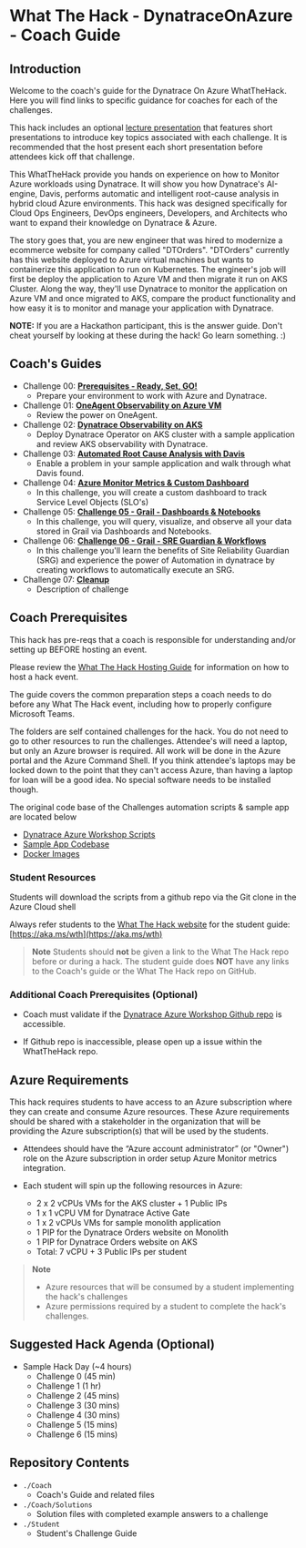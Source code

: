 # What The Hack - DynatraceOnAzure - Coach Guide

## Introduction

Welcome to the coach's guide for the Dynatrace On Azure WhatTheHack. Here you will find links to specific guidance for coaches for each of the challenges.

This hack includes an optional [lecture presentation](Lectures.pptx) that features short presentations to introduce key topics associated with each challenge. It is recommended that the host present each short presentation before attendees kick off that challenge.

This WhatTheHack provide you hands on experience on how to Monitor Azure workloads using Dynatrace.   It will show you how Dynatrace's AI-engine, Davis, performs automatic and intelligent root-cause analysis in hybrid cloud Azure environments. This hack was designed specifically for Cloud Ops Engineers, DevOps engineers, Developers, and Architects who want to expand their knowledge on Dynatrace & Azure.

The story goes that, you are new engineer that was hired to modernize a ecommerce website for company called "DTOrders".  "DTOrders" currently has this website deployed to Azure virtual machines but  wants to containerize this application to run on Kubernetes.  The engineer's job will first be deploy the application to Azure VM and then migrate it run on AKS Cluster.  Along the way, they'll use Dynatrace to  monitor the application on Azure VM and once migrated to AKS, compare the product functionality and how easy it is to monitor and manage your application with Dynatrace.


**NOTE:** If you are a Hackathon participant, this is the answer guide. Don't cheat yourself by looking at these during the hack! Go learn something. :)

## Coach's Guides

- Challenge 00: **[Prerequisites - Ready, Set, GO!](./Solution-00.md)**
	 - Prepare your environment to work with Azure and Dynatrace.
- Challenge 01: **[OneAgent Observability on Azure VM](./Solution-01.md)**
	 - Review the power on OneAgent.
- Challenge 02: **[Dynatrace Observability on AKS](./Solution-02.md)**
	 - Deploy Dynatrace Operator on AKS cluster with a sample application and review AKS observability with Dynatrace.
- Challenge 03: **[Automated Root Cause Analysis with Davis](./Solution-03.md)**
	 - Enable a problem in your sample application and walk through what Davis found.
- Challenge 04: **[Azure Monitor Metrics & Custom Dashboard](./Solution-04.md)**
  - In this challenge, you will create a custom dashboard to track Service Level Objects (SLO's)
- Challenge 05: **[Challenge 05 - Grail - Dashboards & Notebooks](./Solution-05.md)**
	 - In this challenge, you will query, visualize, and observe all your data stored in Grail via Dashboards and Notebooks.
- Challenge 06: **[Challenge 06 - Grail - SRE Guardian & Workflows](Solution-06.md)**
	* In this challenge you'll learn the benefits of Site  Reliability Guardian (SRG) and experience the power of Automation in dynatrace by creating workflows to automatically execute an SRG.
- Challenge 07: **[Cleanup](./Solution-05.md)**
	 - Description of challenge

## Coach Prerequisites

This hack has pre-reqs that a coach is responsible for understanding and/or setting up BEFORE hosting an event. 

Please review the [What The Hack Hosting Guide](https://aka.ms/wthhost) for information on how to host a hack event.

The guide covers the common preparation steps a coach needs to do before any What The Hack event, including how to properly configure Microsoft Teams.

The folders are self contained challenges for the hack. You do not need to go to other resources to run the challenges. Attendee's will need a laptop, but only an Azure browser is required. All work will be done in the Azure  portal and the Azure Command Shell. If you think attendee's laptops may be locked down to the point that they can't access Azure, than having a laptop for loan will be a good idea. No special software needs to be installed though.

The original code base of the Challenges automation scripts & sample app are located below

- [Dynatrace Azure Workshop Scripts](https://github.com/dt-alliances-workshops/azure-modernization-dt-orders-setup/)
- [Sample App Codebase](https://github.com/dt-orders)
- [Docker Images](https://hub.docker.com/search?q=dtdemos)

### Student Resources

Students will download the scripts from a github repo via the Git clone in the Azure Cloud shell

Always refer students to the [What The Hack website](https://aka.ms/wth) for the student guide: [https://aka.ms/wth](https://aka.ms/wth)

>**Note** Students should **not** be given a link to the What The Hack repo before or during a hack. The student guide does **NOT** have any links to the Coach's guide or the What The Hack repo on GitHub.

### Additional Coach Prerequisites (Optional)

- Coach must validate if the [Dynatrace Azure Workshop Github repo](https://github.com/dt-alliances-workshops/azure-modernization-dt-orders-setup/) is accessible. 

- If Github repo is inaccessible, please open up a issue within the WhatTheHack repo.  

## Azure Requirements

This hack requires students to have access to an Azure subscription where they can create and consume Azure resources. These Azure requirements should be shared with a stakeholder in the organization that will be providing the Azure subscription(s) that will be used by the students.

- Attendees should have the “Azure account administrator” (or "Owner") role on the Azure subscription in order setup Azure Monitor metrics integration. 

- Each student will spin up the following resources in Azure:
    - 2 x 2 vCPUs VMs for the AKS cluster + 1 Public IPs
    - 1 x 1 vCPU VM for Dynatrace Active Gate
    - 1 x 2 vCPUs VMs for sample monolith application    
    - 1 PIP for the Dynatrace Orders website on Monolith
    - 1 PIP for Dynatrace Orders website on AKS    
    - Total: 7 vCPU + 3 Public IPs per student

>**Note**
> - Azure resources that will be consumed by a student implementing the hack's challenges
> - Azure permissions required by a student to complete the hack's challenges.

## Suggested Hack Agenda (Optional)

- Sample Hack Day  (~4 hours)
  - Challenge 0 (45 min)
  - Challenge 1 (1 hr)
  - Challenge 2 (45 mins)
  - Challenge 3 (30 mins)
  - Challenge 4 (30 mins)
  - Challenge 5 (15 mins)
  - Challenge 6 (15 mins)


## Repository Contents

- `./Coach`
  - Coach's Guide and related files
- `./Coach/Solutions`
  - Solution files with completed example answers to a challenge
- `./Student`
  - Student's Challenge Guide

